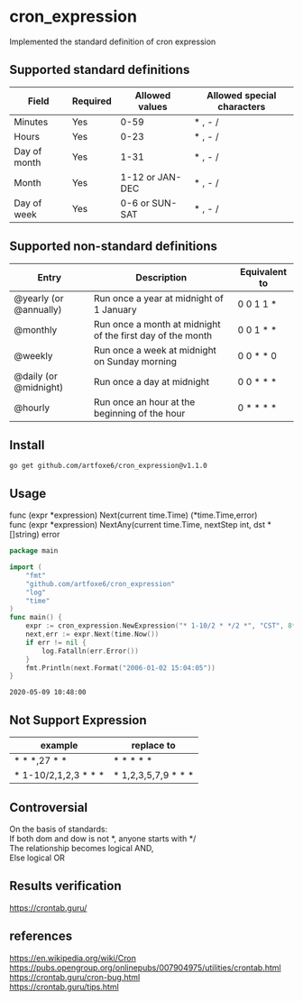 # cron_expression
Implemented the standard definition of cron expression

## Supported standard definitions

| Field  |  Required |  Allowed values | Allowed special characters   |
| ------------ | ------------ | ------------ | ------------ |
|  Minutes |  Yes | 0-59  |  \* , - / |
|  Hours |  Yes |   0-23 |  \* , - / |
| Day of month  | Yes  |  1-31 |  \* , - /  |
|  Month | Yes  |  1-12 or JAN-DEC |  \* , - /  |
| Day of week  |  Yes |  0-6 or SUN-SAT |  \* , - / |

## Supported non-standard definitions

| Entry | Description | Equivalent to |
| ------ | ------ | ------ |
| @yearly (or @annually) | Run once a year at midnight of 1 January | 0 0 1 1 \* |
| @monthly | Run once a month at midnight of the first day of the month	 | 0 0 1 \* \* |
| @weekly | Run once a week at midnight on Sunday morning | 0 0 \* \* 0 |
| @daily (or @midnight) | Run once a day at midnight | 0 0 \* \* \* |
| @hourly | Run once an hour at the beginning of the hour | 0 \* \* \* \* |

## Install

```
go get github.com/artfoxe6/cron_expression@v1.1.0
```


## Usage

func (expr *expression) Next(current time.Time) (*time.Time,error) <br />
func (expr *expression) NextAny(current time.Time, nextStep int, dst *[]string) error <br />

```go
package main

import (
	"fmt"
	"github.com/artfoxe6/cron_expression"
	"log"
	"time"
)
func main() {
	expr := cron_expression.NewExpression("* 1-10/2 * */2 *", "CST", 8*3600)
	next,err := expr.Next(time.Now())
	if err != nil {
		log.Fatalln(err.Error())
	}
	fmt.Println(next.Format("2006-01-02 15:04:05"))
}

```
```
2020-05-09 10:48:00
```

## Not Support Expression

|  example | replace to  |
| ------------ | ------------ |
| \* \* \*,27 \* \*   | \* \* \* \* \*  |
| \* 1-10/2,1,2,3 \* \* \*  | \* 1,2,3,5,7,9 \* \* \*  |

## Controversial

On the basis of standards: <br />
If both dom and dow is not \*, anyone starts with \*/ <br />
The relationship becomes logical AND, <br />
Else logical OR <br />

## Results verification
https://crontab.guru/

## references
https://en.wikipedia.org/wiki/Cron <br/>
https://pubs.opengroup.org/onlinepubs/007904975/utilities/crontab.html <br/>
https://crontab.guru/cron-bug.html <br/>
https://crontab.guru/tips.html <br/>
